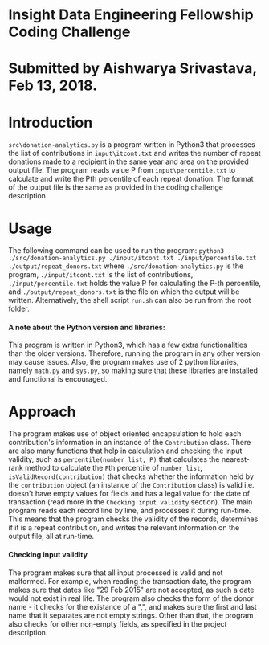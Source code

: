 # Insight Data Engineering Fellowship Coding Challenge
# Submitted by Aishwarya Srivastava, Feb 13, 2018.

# Introduction
`src\donation-analytics.py` is a program written in Python3 that processes the list of contributions in `input\itcont.txt` and writes the number of repeat donations made to a recipient in the same year and area on the provided output file. The program reads value P from `input\percentile.txt` to calculate and write the Pth percentile of each repeat donation. The format of the output file is the same as provided in the coding challenge description.

# Usage
The following command can be used to run the program:
`python3 ./src/donation-analytics.py ./input/itcont.txt ./input/percentile.txt ./output/repeat_donors.txt`
where `./src/donation-analytics.py` is the program,
`./input/itcont.txt` is the list of contributions, `./input/percentile.txt` holds the value P for calculating the P-th percentile, and `./output/repeat_donors.txt` is the file on which the output will be written. 
Alternatively, the shell script `run.sh` can also be run from the root folder.

#### A note about the Python version and libraries: 
This program is written in Python3, which has a few extra functionalities than the older versions. Therefore, running the program in any other version may cause issues. Also, the program makes use of 2 python libraries, namely `math.py` and `sys.py`, so making sure that these libraries are installed and functional is encouraged.

# Approach
The program makes use of object oriented encapsulation to hold each contribution's information in an instance of the `Contribution` class. There are also many functions that help in calculation and checking the input validity, such as `percentile(number_list, P)` that calculates the nearest-rank method to calculate the `P`th percentile of `number_list`, `isValidRecord(contribution)` that checks whether the information held by the `contribution` object (an instance of the `Contribution` class) is valid i.e. doesn't have empty values for fields and has a legal value for the date of transaction (read more in the `Checking input validity` section). The main program reads each record line by line, and processes it during run-time. This means that the program checks the validity of the records, determines if it is a repeat contribution, and writes the relevant information on the output file, all at run-time.

#### Checking input validity
The program makes sure that all input processed is valid and not malformed. For example, when reading the transaction date, the program makes sure that dates like "29 Feb 2015" are not accepted, as such a date would not exist in real life. The program also checks the form of the donor name - it checks for the existance of a ",", and makes sure the first and last name that it separates are not empty strings. Other than that, the program also checks for other non-empty fields, as specified in the project description.
